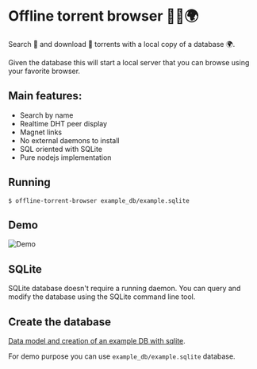 # Offline torrent browser 🔎💾🌍

Search 🔎 and download 💾 torrents with a local copy of a database 🌍.

Given the database this will start a local server that you can browse using your favorite browser.

## Main features:
* Search by name
* Realtime DHT peer display
* Magnet links
* No external daemons to install
* SQL oriented with SQLite
* Pure nodejs implementation

## Running
```
$ offline-torrent-browser example_db/example.sqlite
```

## Demo
![Demo](https://raw.githubusercontent.com/offline-torrent-browser/offline-torrent-browser/master/DEMO.gif)

## SQLite
SQLite database doesn't require a running daemon. You can query and modify the database using the
SQLite command line tool.

## Create the database
[Data model and creation of an example DB with sqlite](EXAMPLE_DB.md). 

For demo purpose you can use `example_db/example.sqlite` database.